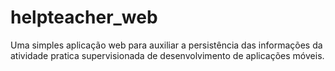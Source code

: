 # helpteacher_web
Uma simples aplicação web para auxiliar a persistência das informações da atividade pratica supervisionada de desenvolvimento de aplicações móveis.
